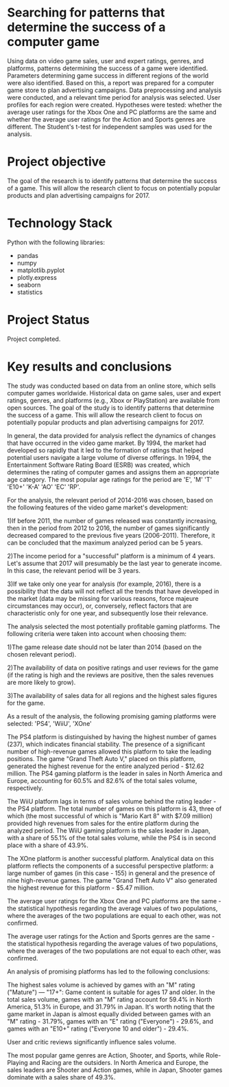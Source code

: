 # Searching for patterns that determine the success of a computer game

Using data on video game sales, user and expert ratings, genres, and platforms, patterns determining the success of a game were identified. Parameters determining game success in different regions of the world were also identified. Based on this, a report was prepared for a computer game store to plan advertising campaigns. Data preprocessing and analysis were conducted, and a relevant time period for analysis was selected. User profiles for each region were created. Hypotheses were tested: whether the average user ratings for the Xbox One and PC platforms are the same and whether the average user ratings for the Action and Sports genres are different. The Student's t-test for independent samples was used for the analysis.

# Project objective

The goal of the research is to identify patterns that determine the success of a game. This will allow the research client to focus on potentially popular products and plan advertising campaigns for 2017.

# Technology Stack

Python with the following libraries:
- pandas
- numpy 
- matplotlib.pyplot 
- plotly.express 
- seaborn 
- statistics 

# Project Status

Project completed.

# Key results and conclusions 

The study was conducted based on data from an online store, which sells computer games worldwide. Historical data on game sales, user and expert ratings, genres, and platforms (e.g., Xbox or PlayStation) are available from open sources. The goal of the study is to identify patterns that determine the success of a game. This will allow the research client to focus on potentially popular products and plan advertising campaigns for 2017.

In general, the data provided for analysis reflect the dynamics of changes that have occurred in the video game market. By 1994, the market had developed so rapidly that it led to the formation of ratings that helped potential users navigate a large volume of diverse offerings. In 1994, the Entertainment Software Rating Board (ESRB) was created, which determines the rating of computer games and assigns them an appropriate age category. The most popular age ratings for the period are 'E', 'M' 'T' 'E10+' 'K-A' 'AO' 'EC' 'RP'.

For the analysis, the relevant period of 2014-2016 was chosen, based on the following features of the video game market's development:

1)If before 2011, the number of games released was constantly increasing, then in the period from 2012 to 2016, the number of games significantly decreased compared to the previous five years (2006-2011). Therefore, it can be concluded that the maximum analyzed period can be 5 years. 

2)The income period for a "successful" platform is a minimum of 4 years. Let's assume that 2017 will presumably be the last year to generate income. In this case, the relevant period will be 3 years. 

3)If we take only one year for analysis (for example, 2016), there is a possibility that the data will not reflect all the trends that have developed in the market (data may be missing for various reasons, force majeure circumstances may occur), or, conversely, reflect factors that are characteristic only for one year, and subsequently lose their relevance.

The analysis selected the most potentially profitable gaming platforms. The following criteria were taken into account when choosing them:

1)The game release date should not be later than 2014 (based on the chosen relevant period).

2)The availability of data on positive ratings and user reviews for the game (if the rating is high and the reviews are positive, then the sales revenues are more likely to grow).

3)The availability of sales data for all regions and the highest sales figures for the game.

As a result of the analysis, the following promising gaming platforms were selected: 'PS4', 'WiiU', 'XOne'

The PS4 platform is distinguished by having the highest number of games (237), which indicates financial stability. The presence of a significant number of high-revenue games allowed this platform to take the leading positions. The game "Grand Theft Auto V," placed on this platform, generated the highest revenue for the entire analyzed period - $12.62 million. The PS4 gaming platform is the leader in sales in North America and Europe, accounting for 60.5% and 82.6% of the total sales volume, respectively.

The WiiU platform lags in terms of sales volume behind the rating leader - the PS4 platform. The total number of games on this platform is 43, three of which (the most successful of which is "Mario Kart 8" with $7.09 million) provided high revenues from sales for the entire platform during the analyzed period. The WiiU gaming platform is the sales leader in Japan, with a share of 55.1% of the total sales volume, while the PS4 is in second place with a share of 43.9%.

The XOne platform is another successful platform. Analytical data on this platform reflects the components of a successful perspective platform: a large number of games (in this case - 155) in general and the presence of nine high-revenue games. The game "Grand Theft Auto V" also generated the highest revenue for this platform - $5.47 million.

The average user ratings for the Xbox One and PC platforms are the same - the statistical hypothesis regarding the average values of two populations, where the averages of the two populations are equal to each other, was not confirmed.

The average user ratings for the Action and Sports genres are the same - the statistical hypothesis regarding the average values of two populations, where the averages of the two populations are not equal to each other, was confirmed.

An analysis of promising platforms has led to the following conclusions:

The highest sales volume is achieved by games with an "M" rating ("Mature") — "17+": Game content is suitable for ages 17 and older. In the total sales volume, games with an "M" rating account for 59.4% in North America, 51.3% in Europe, and 31.79% in Japan. It's worth noting that the game market in Japan is almost equally divided between games with an "M" rating - 31.79%, games with an "E" rating ("Everyone") - 29.6%, and games with an "E10+" rating ("Everyone 10 and older") - 29.4%.

User and critic reviews significantly influence sales volume.

The most popular game genres are Action, Shooter, and Sports, while Role-Playing and Racing are the outsiders. In North America and Europe, the sales leaders are Shooter and Action games, while in Japan, Shooter games dominate with a sales share of 49.3%.